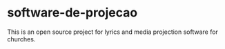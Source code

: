# software-de-projecao
This is an open source project for lyrics and media projection software for churches.
